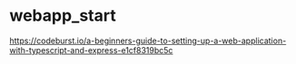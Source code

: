 # webapp_start
https://codeburst.io/a-beginners-guide-to-setting-up-a-web-application-with-typescript-and-express-e1cf8319bc5c
